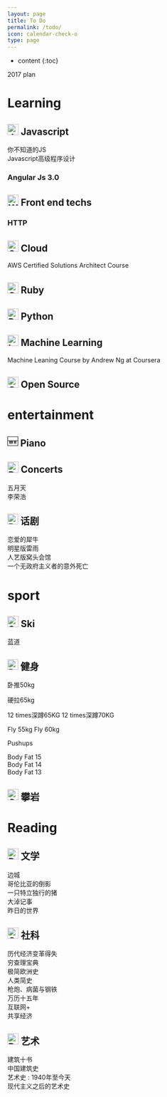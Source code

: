 ```yaml
---
layout: page
title: To Do
permalink: /todo/
icon: calendar-check-o
type: page
---
```


* content
{:toc}


2017 plan



# Learning
## <img src="https://png.icons8.com/javascript/ios7/25" title="JavaScript" width="25" height="25"> Javascript
<i class="fa fa-square-o" aria-hidden="true"></i> 你不知道的JS <br>
<i class="fa fa-square-o" aria-hidden="true"></i> Javascript高级程序设计

### Angular Js 3.0


## <img src="https://png.icons8.com/web-design/ios7/25" title="Web Design" width="25" height="25"> Front end techs

### HTTP


## <img src="https://png.icons8.com/cloud-sync/ios7/25" title="Cloud Sync" width="25" height="25"> Cloud
<i class="fa fa-square-o" aria-hidden="true"></i> AWS Certified Solutions Architect Course


## <img src="https://png.icons8.com/gem/ios7/25" title="Gem" width="25" height="25"> Ruby

## <img src="https://png.icons8.com/python/ios7/25" title="Python" width="25" height="25"> Python



## <img src="https://png.icons8.com/learning/ios7/25" title="Learning" width="25" height="25"> Machine Learning
<i class="fa fa-square-o" aria-hidden="true"></i> Machine Leaning Course by Andrew Ng at Coursera


## <img src="https://png.icons8.com/github/ios7/25" title="GitHub" width="25" height="25"> Open Source

# entertainment
## <img class="icon icons8-Piano" width="24" height="24" src="data:image/png;base64,iVBORw0KGgoAAAANSUhEUgAAADIAAAAyCAYAAAAeP4ixAAAAtklEQVRoge2XUQqDMBBE98g9ikfyBnqj9rMtriHrpDgp78GCDGayD7+MAPgZW0Q8J58tDJYYNe+HSUHEDUTcQMQNRNxAxA1E3EDEDUTcOIjMPrcvMFykxeHQxVztbXUgMmKRW0VWIVd7Wx1dIvtJcTVXezNKIutJcTVXezMQ6bmwdxH1fAQiiAzpzbgssgi52ptRElk+3nsIudqbURJxBhE3EHEDETf+V2T2+fobm3X2xhcDUHgBm2GqGAY5/1cAAAAASUVORK5CYII=" >  Piano

## <img src="https://png.icons8.com/drums/ios7/25" title="Drums" width="25" height="25"> Concerts
<i class="fa fa-square-o" aria-hidden="true"></i>  五月天 <br>
<i class="fa fa-check-square-o" aria-hidden="true"></i>  李荣浩

## <img src="https://png.icons8.com/drama/android/24" title="Drama" width="24" height="24"> 话剧

<i class="fa fa-square-o" aria-hidden="true"></i>  恋爱的犀牛 <br>
<i class="fa fa-check-square-o" aria-hidden="true"></i>  明星版雷雨 <br>
<i class="fa fa-square-o" aria-hidden="true"></i>  人艺版窝头会馆 <br>
<i class="fa fa-square-o" aria-hidden="true"></i>  一个无政府主义者的意外死亡 <br>

# sport

## <img src="https://png.icons8.com/skiing/ios7/25" title="Skiing" width="25" height="25"> Ski

<i class="fa fa-square-o" aria-hidden="true"></i> 蓝道

## <img src="https://png.icons8.com/dumbbell/android/24" title="Dumbbell" width="24" height="24"> 健身

<i class="fa fa-square-o" aria-hidden="true"></i> 卧推50kg

<i class="fa fa-square-o" aria-hidden="true"></i> 硬拉65kg

<i class="fa fa-check-square-o" aria-hidden="true"></i> 12 times深蹲65KG
<i class="fa fa-square-o" aria-hidden="true"></i> 12 times深蹲70KG

<i class="fa fa-check-square-o" aria-hidden="true"></i> Fly 55kg
<i class="fa fa-square-o" aria-hidden="true"></i> Fly 60kg

<i class="fa fa-square-o" aria-hidden="true"></i> Pushups 

<i class="fa fa-check-square-o" aria-hidden="true"></i> Body Fat 15 <br>
<i class="fa fa-square-o" aria-hidden="true"></i> Body Fat 14 <br>
<i class="fa fa-square-o" aria-hidden="true"></i> Body Fat 13

## <img src="https://png.icons8.com/climbing/ios7/25" title="Climbing" width="25" height="25"> 攀岩

#  Reading
## <img src="https://png.icons8.com/books/ios7/25" title="Books" width="25" height="25"> 文学
<i class="fa fa-check-square-o" aria-hidden="true"></i> 边城 <br>
<i class="fa fa-check-square-o" aria-hidden="true"></i> 哥伦比亚的倒影 <br>
<i class="fa fa-square-o" aria-hidden="true"></i> 一只特立独行的猪 <br>
<i class="fa fa-check-square-o" aria-hidden="true"></i> 大淖记事 <br>
<i class="fa fa-square-o" aria-hidden="true"></i> 昨日的世界


## <img src="https://png.icons8.com/greek-pillar-capital/ios7/25" title="Greek Pillar Capital" width="25" height="25"> 社科
<i class="fa fa-square-o" aria-hidden="true"></i> 历代经济变革得失 <br>
<i class="fa fa-square-o" aria-hidden="true"></i>  穷查理宝典 <br>
<i class="fa fa-check-square-o" aria-hidden="true"></i> 极简欧洲史 <br>
<i class="fa fa-check-square-o" aria-hidden="true"></i> 人类简史 <br>
<i class="fa fa-square-o" aria-hidden="true"></i> 枪炮、病菌与钢铁 <br>
<i class="fa fa-square-o" aria-hidden="true"></i> 万历十五年 <br>
<i class="fa fa-square-o" aria-hidden="true"></i> 互联网+ <br>
<i class="fa fa-square-o" aria-hidden="true"></i> 共享经济


## <img src="https://png.icons8.com/da-vinci/ios7/25" title="Da Vinci" width="25" height="25"> 艺术
<i class="fa fa-square-o" aria-hidden="true"></i> 建筑十书 <br>
<i class="fa fa-square-o" aria-hidden="true"></i> 中国建筑史  <br>
<i class="fa fa-square-o" aria-hidden="true"></i> 艺术史 : 1940年至今天 <br>
<i class="fa fa-square-o" aria-hidden="true"></i> 现代主义之后的艺术史



